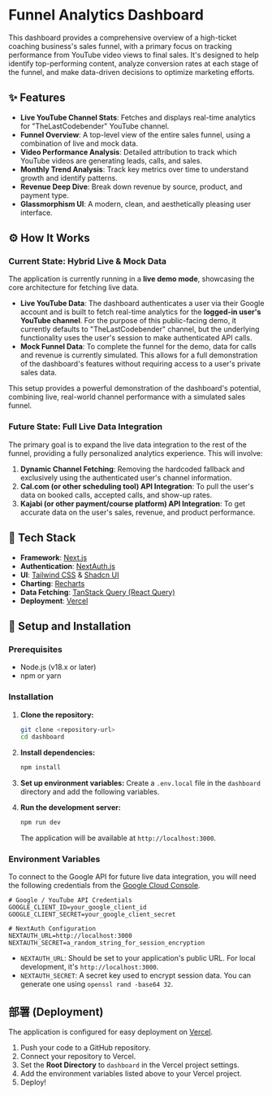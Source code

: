 # Funnel Analytics Dashboard

This dashboard provides a comprehensive overview of a high-ticket coaching business's sales funnel, with a primary focus on tracking performance from YouTube video views to final sales. It's designed to help identify top-performing content, analyze conversion rates at each stage of the funnel, and make data-driven decisions to optimize marketing efforts.

## ✨ Features

- **Live YouTube Channel Stats**: Fetches and displays real-time analytics for "TheLastCodebender" YouTube channel.
- **Funnel Overview**: A top-level view of the entire sales funnel, using a combination of live and mock data.
- **Video Performance Analysis**: Detailed attribution to track which YouTube videos are generating leads, calls, and sales.
- **Monthly Trend Analysis**: Track key metrics over time to understand growth and identify patterns.
- **Revenue Deep Dive**: Break down revenue by source, product, and payment type.
- **Glassmorphism UI**: A modern, clean, and aesthetically pleasing user interface.

## ⚙️ How It Works

### Current State: Hybrid Live & Mock Data

The application is currently running in a **live demo mode**, showcasing the core architecture for fetching live data.

- **Live YouTube Data**: The dashboard authenticates a user via their Google account and is built to fetch real-time analytics for the **logged-in user's YouTube channel**. For the purpose of this public-facing demo, it currently defaults to "TheLastCodebender" channel, but the underlying functionality uses the user's session to make authenticated API calls.
- **Mock Funnel Data**: To complete the funnel for the demo, data for calls and revenue is currently simulated. This allows for a full demonstration of the dashboard's features without requiring access to a user's private sales data.

This setup provides a powerful demonstration of the dashboard's potential, combining live, real-world channel performance with a simulated sales funnel.

### Future State: Full Live Data Integration

The primary goal is to expand the live data integration to the rest of the funnel, providing a fully personalized analytics experience. This will involve:

1.  **Dynamic Channel Fetching**: Removing the hardcoded fallback and exclusively using the authenticated user's channel information.
2.  **Cal.com (or other scheduling tool) API Integration**: To pull the user's data on booked calls, accepted calls, and show-up rates.
3.  **Kajabi (or other payment/course platform) API Integration**: To get accurate data on the user's sales, revenue, and product performance.

## 🚀 Tech Stack

- **Framework**: [Next.js](https://nextjs.org/)
- **Authentication**: [NextAuth.js](https://next-auth.js.org/)
- **UI**: [Tailwind CSS](https://tailwindcss.com/) & [Shadcn UI](https://ui.shadcn.com/)
- **Charting**: [Recharts](https://recharts.org/)
- **Data Fetching**: [TanStack Query (React Query)](https://tanstack.com/query/latest)
- **Deployment**: [Vercel](https://vercel.com/)

## 🔧 Setup and Installation

### Prerequisites

- Node.js (v18.x or later)
- npm or yarn

### Installation

1.  **Clone the repository:**
    ```bash
    git clone <repository-url>
    cd dashboard
    ```

2.  **Install dependencies:**
    ```bash
    npm install
    ```

3.  **Set up environment variables:**
    Create a `.env.local` file in the `dashboard` directory and add the following variables.

4.  **Run the development server:**
    ```bash
    npm run dev
    ```
    The application will be available at `http://localhost:3000`.

### Environment Variables

To connect to the Google API for future live data integration, you will need the following credentials from the [Google Cloud Console](https://console.cloud.google.com/).

```
# Google / YouTube API Credentials
GOOGLE_CLIENT_ID=your_google_client_id
GOOGLE_CLIENT_SECRET=your_google_client_secret

# NextAuth Configuration
NEXTAUTH_URL=http://localhost:3000
NEXTAUTH_SECRET=a_random_string_for_session_encryption
```

- `NEXTAUTH_URL`: Should be set to your application's public URL. For local development, it's `http://localhost:3000`.
- `NEXTAUTH_SECRET`: A secret key used to encrypt session data. You can generate one using `openssl rand -base64 32`.

## 部署 (Deployment)

The application is configured for easy deployment on [Vercel](https://vercel.com/).

1.  Push your code to a GitHub repository.
2.  Connect your repository to Vercel.
3.  Set the **Root Directory** to `dashboard` in the Vercel project settings.
4.  Add the environment variables listed above to your Vercel project.
5.  Deploy! 